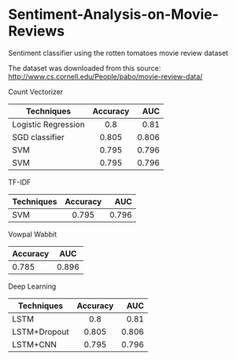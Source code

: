 # Sentiment-Analysis-on-Movie-Reviews
Sentiment classifier using the rotten tomatoes movie review dataset

The dataset was downloaded from this source:
http://www.cs.cornell.edu/People/pabo/movie-review-data/

Count Vectorizer

| Techniques        | Accuracy           | AUC  |
| ------------- |:-------------:| -----:|
| Logistic Regression     | 0.8 | 0.81 |
| SGD classifier      | 0.805      |   0.806 |
| SVM | 0.795     |    0.796 |
| SVM | 0.795     |    0.796 |

TF-IDF

| Techniques        | Accuracy           | AUC  |
| ------------- |:-------------:| -----:|
| SVM | 0.795     |    0.796 |

Vowpal Wabbit

| Accuracy           | AUC  |
| ------------- |:-------------:|
| 0.785     |    0.896 |

Deep Learning

| Techniques        | Accuracy           | AUC  |
| ------------- |:-------------:| -----:|
| LSTM     | 0.8 | 0.81 |
| LSTM+Dropout      | 0.805      |   0.806 |
| LSTM+CNN | 0.795     |    0.796 |
